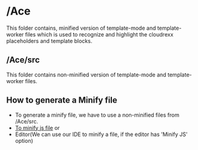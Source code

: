 # /Ace #
This folder contains, minified version of template-mode and template-worker files which is used to recognize and highlight the cloudrexx placeholders and template blocks.

## /Ace/src ##
This folder contains non-minified version of template-mode and template-worker files.

## How to generate a Minify file ##
* To generate a minify file, we have to use a non-minified files from /Ace/src.
* [To minify js file](https://javascript-minifier.com/) or
* Editor(We can use our IDE to minify a file, if the editor has 'Minify JS' option)
